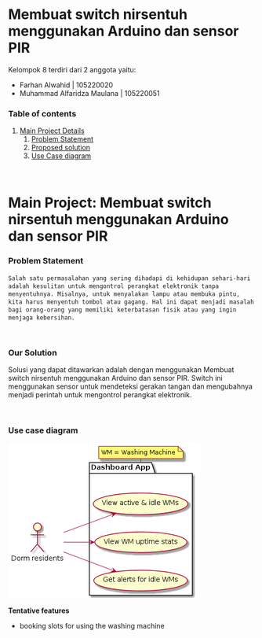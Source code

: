 # Membuat switch nirsentuh menggunakan Arduino dan sensor PIR
Kelompok 8 terdiri dari 2 anggota yaitu: 
 - Farhan Alwahid | 105220020
 - Muhammad Alfaridza Maulana | 105220051

### Table of contents
1. [Main Project Details](#project)
    1. [Problem Statement](#prob)
    2. [Proposed solution](#sol)
    3. [Use Case diagram](#uc)

<br/>

# Main Project: Membuat switch nirsentuh menggunakan Arduino dan sensor PIR <a name="project"></a>

### Problem Statement <a name="prob"></a>

```
Salah satu permasalahan yang sering dihadapi di kehidupan sehari-hari adalah kesulitan untuk mengontrol perangkat elektronik tanpa menyentuhnya. Misalnya, untuk menyalakan lampu atau membuka pintu, kita harus menyentuh tombol atau gagang. Hal ini dapat menjadi masalah bagi orang-orang yang memiliki keterbatasan fisik atau yang ingin menjaga kebersihan.
```

<br/>

### Our Solution <a name="sol"></a>
Solusi yang dapat ditawarkan adalah dengan menggunakan Membuat switch nirsentuh menggunakan Arduino dan sensor PIR. Switch ini menggunakan sensor untuk mendeteksi gerakan tangan dan mengubahnya menjadi perintah untuk mengontrol perangkat elektronik.

<br/>

### Use case diagram <a name="uc"></a>

![Use case diagram](https://github.com/Rekanice/swe-G2-iot-project/blob/55faecf1ef122f0b1f06967e5f15ea0fc0469247/UML%20diagrams/usecase_diagram1.png)

**Tentative features**
- booking slots for using the washing machine
